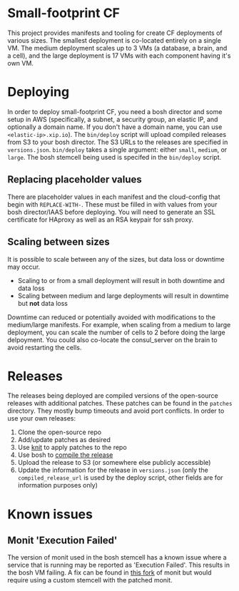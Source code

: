 # Small-footprint CF
This project provides manifests and tooling for create CF deployments of various sizes.
The smallest deployment is co-located entirely on a single VM.
The medium deployment scales up to 3 VMs (a database, a brain, and a cell), and the large deployment is 17 VMs with each component having it's own VM.

# Deploying
In order to deploy small-footprint CF, you need a bosh director and some setup in AWS (specifically, a subnet, a security group, an elastic IP, and optionally a domain name. If you don't have a domain name, you can use `<elastic-ip>.xip.io`).
The `bin/deploy` script will upload compiled releases from S3 to your bosh director.
The S3 URLs to the releases are specified in `versions.json`. `bin/deploy` takes a single argument: either `small`, `medium`, or `large`.
The bosh stemcell being used is specifed in the `bin/deploy` script.

## Replacing placeholder values
There are placeholder values in each manifest and the cloud-config that begin with `REPLACE-WITH-`.
These must be filled in with values from your bosh director/IAAS before deploying.
You will need to generate an SSL certificate for HAproxy as well as an RSA keypair for ssh proxy.

## Scaling between sizes
It is possible to scale between any of the sizes, but data loss or downtime may occur.

* Scaling to or from a small deployment will result in both downtime and data loss
* Scaling between medium and large deployments will result in downtime but **not** data loss

Downtime can reduced or potentially avoided with modifications to the medium/large manifests.
For example, when scaling from a medium to large deployment, you can scale the number of cells to 2 before doing the large delpoyment.
You could also co-locate the consul_server on the brain to avoid restarting the cells.

# Releases
The releases being deployed are compiled versions of the open-source releases with additional patches.
These patches can be found in the `patches` directory.
They mostly bump timeouts and avoid port conflicts.
In order to use your own releases:

1. Clone the open-source repo
1. Add/update patches as desired
1. Use [knit](https://github.com/pivotal-cf-experimental/knit) to apply patches to the repo
1. Use bosh to [compile the release](https://bosh.io/docs/compiled-releases.html)
1. Upload the release to S3 (or somewhere else publicly accessible)
1. Update the information for the release in `versions.json` (only the `compiled_release_url` is used by the deploy script, other fields are for information purposes only)

# Known issues
## Monit 'Execution Failed'
The version of monit used in the bosh stemcell has a known issue where a service that is running may be reported as 'Execution Failed'.
This results in the bosh VM failing.
A fix can be found in [this fork](https://github.com/pivotal-cf/pcfdev-monit) of monit but would require using a custom stemcell with the patched monit.
